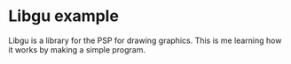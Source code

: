 # Libgu example

Libgu is a library for the PSP for drawing graphics. This is me learning how it works by making a simple program.
